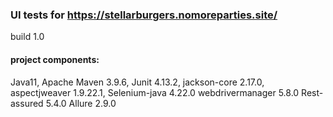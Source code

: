 ### UI tests for https://stellarburgers.nomoreparties.site/
build 1.0

#### project components:
Java11,
Apache Maven 3.9.6,
Junit 4.13.2,
jackson-core 2.17.0,
aspectjweaver 1.9.22.1,
Selenium-java 4.22.0
webdrivermanager 5.8.0
Rest-assured 5.4.0
Allure 2.9.0